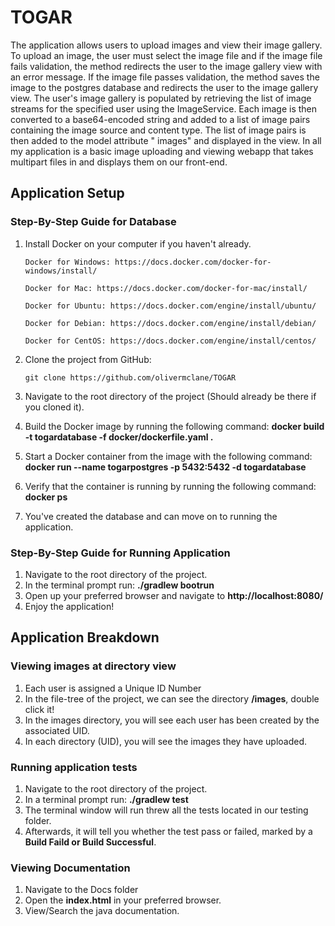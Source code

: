 # TOGAR

The application allows users to upload images and view their image gallery. To upload an image, the user must select the
image file and if the image file fails validation, the method redirects the user to the image gallery view with an error
message. If the image file passes validation, the method saves the image to the postgres database and redirects the user
to the image gallery view. The user's image gallery is populated by retrieving the list of image streams for the
specified user using the ImageService. Each image is then converted to a base64-encoded string and added to a list of
image pairs containing the image source and content type. The list of image pairs is then added to the model attribute "
images" and displayed in the view. In all my application is a basic image uploading and viewing webapp that takes
multipart files in and displays them on our front-end.

## Application Setup

### Step-By-Step Guide for Database

1. Install Docker on your computer if you haven't already.

       Docker for Windows: https://docs.docker.com/docker-for-windows/install/
      
       Docker for Mac: https://docs.docker.com/docker-for-mac/install/
      
       Docker for Ubuntu: https://docs.docker.com/engine/install/ubuntu/
      
       Docker for Debian: https://docs.docker.com/engine/install/debian/
      
       Docker for CentOS: https://docs.docker.com/engine/install/centos/

2. Clone the project from GitHub:

       git clone https://github.com/olivermclane/TOGAR

3. Navigate to the root directory of the project (Should already be there if you cloned it).
4. Build the Docker image by running the following command: **docker build -t togardatabase -f docker/dockerfile.yaml
   .**
5. Start a Docker container from the image with the following command: **docker run --name togarpostgres -p 5432:5432 -d
   togardatabase**
6. Verify that the container is running by running the following command: **docker ps**
7. You've created the database and can move on to running the application.

### Step-By-Step Guide for Running Application

1. Navigate to the root directory of the project.
2. In the terminal prompt run: **./gradlew bootrun**
3. Open up your preferred browser and navigate to **http://localhost:8080/**
4. Enjoy the application!

## Application Breakdown

### Viewing images at directory view

1. Each user is assigned a Unique ID Number
2. In the file-tree of the project, we can see the directory **/images**, double click it!
3. In the images directory, you will see each user has been created by the associated UID.
4. In each directory (UID), you will see the images they have uploaded.

### Running application tests

1. Navigate to the root directory of the project.
2. In a terminal prompt run: **./gradlew test**
3. The terminal window will run threw all the tests located in our testing folder.
4. Afterwards, it will tell you whether the test pass or failed, marked by a **Build Faild or Build Successful**.

### Viewing Documentation

1. Navigate to the Docs folder
2. Open the **index.html** in your preferred browser.
3. View/Search the java documentation.